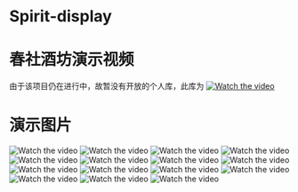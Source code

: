 # Spirit-display
# 春社酒坊演示视频
由于该项目仍在进行中，故暂没有开放的个人库，此库为
[![Watch the video]()](https://github.com/bli23-01/MyMarkdownSrc/blob/main/Spirite/%E6%BC%94%E7%A4%BA%E8%A7%86%E9%A2%91.mp4)
# 演示图片
![Watch the video](https://github.com/bli23-01/MyMarkdownSrc/blob/main/Spirite/1.png)
![Watch the video](https://github.com/bli23-01/MyMarkdownSrc/blob/main/Spirite/2.png)
![Watch the video](https://github.com/bli23-01/MyMarkdownSrc/blob/main/Spirite/3.png)
![Watch the video](https://github.com/bli23-01/MyMarkdownSrc/blob/main/Spirite/4.png)
![Watch the video](https://github.com/bli23-01/MyMarkdownSrc/blob/main/Spirite/5.png)
![Watch the video](https://github.com/bli23-01/MyMarkdownSrc/blob/main/Spirite/6.png)
![Watch the video](https://github.com/bli23-01/MyMarkdownSrc/blob/main/Spirite/7.png)
![Watch the video](https://github.com/bli23-01/MyMarkdownSrc/blob/main/Spirite/8.png)
![Watch the video](https://github.com/bli23-01/MyMarkdownSrc/blob/main/Spirite/9.png)
![Watch the video](https://github.com/bli23-01/MyMarkdownSrc/blob/main/Spirite/10.png)
![Watch the video](https://github.com/bli23-01/MyMarkdownSrc/blob/main/Spirite/11.png)
![Watch the video](https://github.com/bli23-01/MyMarkdownSrc/blob/main/Spirite/12.png)
![Watch the video](https://github.com/bli23-01/MyMarkdownSrc/blob/main/Spirite/13.png)
![Watch the video](https://github.com/bli23-01/MyMarkdownSrc/blob/main/Spirite/14.png)
![Watch the video](https://github.com/bli23-01/MyMarkdownSrc/blob/main/Spirite/15.png)

